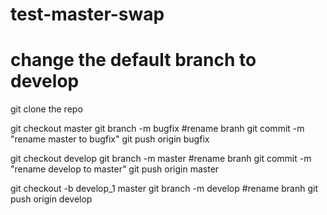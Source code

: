 # test-master-swap


# change the default branch to develop

git clone the repo

git checkout master 
git branch -m bugfix #rename branh
git commit -m "rename master to bugfix"
git push origin bugfix

git checkout develop 
git branch -m master #rename branh
git commit -m "rename develop to master"
git push origin master

git checkout -b develop_1 master 
git branch -m develop #rename branh
git push origin develop


 

